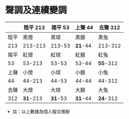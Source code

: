 # 聲調及連續變調

| |陰平 213|陽平 53|上聲 44|去聲 312|
|---|---|---|---|---|
|陰平|黑燈|黑球|黑臉|黑兔|
|213|213-213|213-53|**21**-44|213-312|
|陽平|紅燈|紅球|紅臉|紅兔|
|53|53-213|53-53|53-44|**55**-312|
|上聲|小燈|小球|小臉|小兔|
|44|44-213|44-53|44-44|44-312|
|去聲|大燈|大球|大臉|大兔|
|312|**31**-213|**31**-53|**31**-44|**24**-312|

- 註：以上數據為個人擬合推斷
